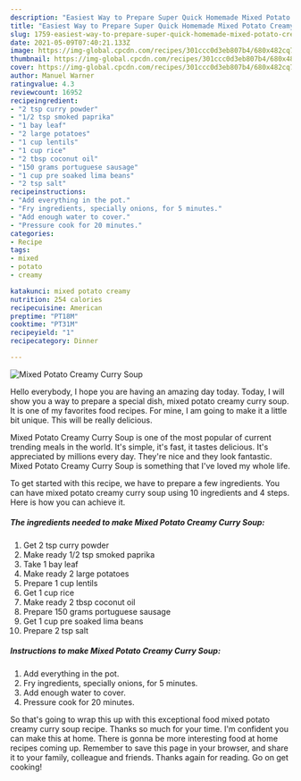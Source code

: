 ```yaml
---
description: "Easiest Way to Prepare Super Quick Homemade Mixed Potato Creamy Curry Soup"
title: "Easiest Way to Prepare Super Quick Homemade Mixed Potato Creamy Curry Soup"
slug: 1759-easiest-way-to-prepare-super-quick-homemade-mixed-potato-creamy-curry-soup
date: 2021-05-09T07:40:21.133Z
image: https://img-global.cpcdn.com/recipes/301ccc0d3eb807b4/680x482cq70/mixed-potato-creamy-curry-soup-recipe-main-photo.jpg
thumbnail: https://img-global.cpcdn.com/recipes/301ccc0d3eb807b4/680x482cq70/mixed-potato-creamy-curry-soup-recipe-main-photo.jpg
cover: https://img-global.cpcdn.com/recipes/301ccc0d3eb807b4/680x482cq70/mixed-potato-creamy-curry-soup-recipe-main-photo.jpg
author: Manuel Warner
ratingvalue: 4.3
reviewcount: 16952
recipeingredient:
- "2 tsp curry powder"
- "1/2 tsp smoked paprika"
- "1 bay leaf"
- "2 large potatoes"
- "1 cup lentils"
- "1 cup rice"
- "2 tbsp coconut oil"
- "150 grams portuguese sausage"
- "1 cup pre soaked lima beans"
- "2 tsp salt"
recipeinstructions:
- "Add everything in the pot."
- "Fry ingredients, specially onions, for 5 minutes."
- "Add enough water to cover."
- "Pressure cook for 20 minutes."
categories:
- Recipe
tags:
- mixed
- potato
- creamy

katakunci: mixed potato creamy 
nutrition: 254 calories
recipecuisine: American
preptime: "PT18M"
cooktime: "PT31M"
recipeyield: "1"
recipecategory: Dinner

---
```



![Mixed Potato Creamy Curry Soup](https://img-global.cpcdn.com/recipes/301ccc0d3eb807b4/680x482cq70/mixed-potato-creamy-curry-soup-recipe-main-photo.jpg)

Hello everybody, I hope you are having an amazing day today. Today, I will show you a way to prepare a special dish, mixed potato creamy curry soup. It is one of my favorites food recipes. For mine, I am going to make it a little bit unique. This will be really delicious.

Mixed Potato Creamy Curry Soup is one of the most popular of current trending meals in the world. It's simple, it's fast, it tastes delicious. It's appreciated by millions every day. They're nice and they look fantastic. Mixed Potato Creamy Curry Soup is something that I've loved my whole life.




To get started with this recipe, we have to prepare a few ingredients. You can have mixed potato creamy curry soup using 10 ingredients and 4 steps. Here is how you can achieve it.

<!--inarticleads1-->

##### The ingredients needed to make Mixed Potato Creamy Curry Soup:

1. Get 2 tsp curry powder
1. Make ready 1/2 tsp smoked paprika
1. Take 1 bay leaf
1. Make ready 2 large potatoes
1. Prepare 1 cup lentils
1. Get 1 cup rice
1. Make ready 2 tbsp coconut oil
1. Prepare 150 grams portuguese sausage
1. Get 1 cup pre soaked lima beans
1. Prepare 2 tsp salt




<!--inarticleads2-->

##### Instructions to make Mixed Potato Creamy Curry Soup:

1. Add everything in the pot.
1. Fry ingredients, specially onions, for 5 minutes.
1. Add enough water to cover.
1. Pressure cook for 20 minutes.




So that's going to wrap this up with this exceptional food mixed potato creamy curry soup recipe. Thanks so much for your time. I'm confident you can make this at home. There is gonna be more interesting food at home recipes coming up. Remember to save this page in your browser, and share it to your family, colleague and friends. Thanks again for reading. Go on get cooking!
